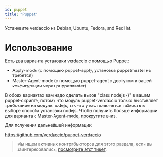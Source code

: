 ```yaml
---
id: puppet
title: "Puppet"
---
```


Установите verdaccio на Debian, Ubuntu, Fedora, and RedHat.

# Использование

Есть два варианта установки verdaccio с помощью Puppet:

* Apply-mode (с помощью puppet-apply, установка puppetmaster не требется)
* Master-Agent-mode (с помощью puppet-agent с доступом к вашей конфигурации через puppetmaster).

В обоих вариантах вам надо сделать вызов "class nodejs {}" в вашем puppet-скрипте, потому что модуль puppet-verdaccio только выставляет требование на модуль nodejs, так что у вас появляется гибкость в выборе способа установки nodejs. Чтобы получить больше информации для варианта с Master-Agent-mode, прокрутите вниз.

Для получения дальнейшей информации:

<https://github.com/verdaccio/puppet-verdaccio>

> Мы ищем активных контрибьюторов для этого раздела, если вы заинтересовались, [посмотрите этот тикет](https://github.com/verdaccio/puppet-verdaccio/issues/11).